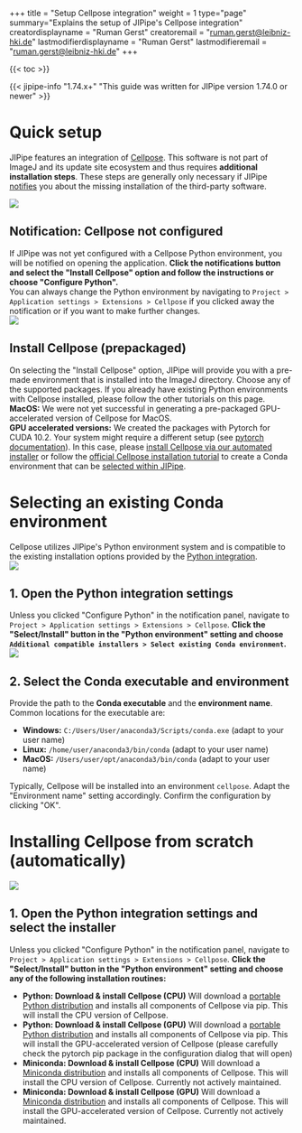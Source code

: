 +++
title = "Setup Cellpose integration"
weight = 1
type="page"
summary="Explains the setup of JIPipe's Cellpose integration"
creatordisplayname = "Ruman Gerst"
creatoremail = "ruman.gerst@leibniz-hki.de"
lastmodifierdisplayname = "Ruman Gerst"
lastmodifieremail = "ruman.gerst@leibniz-hki.de"
+++

{{< toc >}}

{{< jipipe-info "1.74.x+" "This guide was written for JIPipe version 1.74.0 or newer" >}}

# Quick setup

JIPipe features an integration of [Cellpose](https://www.cellpose.org). This software is not part of ImageJ and its update site ecosystem and thus requires **additional installation steps**. These steps are generally only necessary if JIPipe [notifies](/installation/third-party) you about the missing installation of the third-party software.

<div class=tutorial-list>
  <div class="tutorial-item">
    <div class="tutorial-item-img"><img src="/img/installation/third_party_cellpose_notification.png" /></div>
    <div class="tutorial-item-content">
    <h2>Notification: Cellpose not configured</h2>
    If JIPipe was not yet configured with a Cellpose Python environment, you will be notified on opening the application. 
    <strong>Click the notifications button and select the "Install Cellpose" option and follow the instructions or choose "Configure Python".</strong>
    <div class="notices info" >
    You can always change the Python environment by navigating to <code>Project &gt; Application settings &gt; Extensions &gt; Cellpose</code> if you clicked away the notification or if you want to make further changes.
    </div>
    </div>
  </div>
  <div class="tutorial-item">
    <div class="tutorial-item-img"><img src="/img/installation/third_party_cellpose_easyinstall.png" /></div>
    <div class="tutorial-item-content">
    <h2>Install Cellpose (prepackaged)</h2>
    On selecting the "Install Cellpose" option, JIPipe will provide you with a pre-made environment that is installed into the ImageJ directory. Choose any of the supported packages. If you already have existing Python environments with Cellpose installed, please follow the other tutorials on this page.
    <div class="notices info" >
      <strong>MacOS:</strong> We were not yet successful in generating a pre-packaged GPU-accelerated version of Cellpose for MacOS.
    </div>
    <div class="notices warning" >
      <strong>GPU accelerated versions:</strong> We created the packages with Pytorch for CUDA 10.2. Your system might require a different setup (see <a href="https://pytorch.org/get-started/locally/" target="_blank">pytorch documentation</a>). In this case, please <a href="#installing-cellpose-from-scratch-automatically">install Cellpose via our automated installer</a> or follow the <a href="https://github.com/mouseland/cellpose" target="_blank">official Cellpose installation tutorial</a> to create a Conda environment that can be <a href="#selecting-an-existing-conda-environment)">selected within JIPipe</a>.
    </div>
    </div>
  </div>
</div>

# Selecting an existing Conda environment

<div class="notices info" >
    Cellpose utilizes JIPipe's Python environment system and is compatible to the existing installation options provided by the <a href="/installation/third-party/python/">Python integration</a>.
</div>

<div class=tutorial-list>
  <div class="tutorial-item">
    <div class="tutorial-item-img"><img src="/img/installation/third_party_cellpose_settings.png" /></div>
    <div class="tutorial-item-content">
    <h2>1. Open the Python integration settings</h2>
    Unless you clicked "Configure Python" in the notification panel, navigate to <code>Project &gt; Application settings &gt; Extensions &gt; Cellpose</code>.
    <strong>Click the "Select/Install" button in the "Python environment" setting and choose <code>Additional compatible installers &gt; Select existing Conda environment</code>.</strong>
    </div>
  </div>
  <div class="tutorial-item">
    <div class="tutorial-item-img"><img src="/img/installation/third_party_cellpose_conda.png" /></div>
    <div class="tutorial-item-content">
    <h2>2. Select the Conda executable and environment</h2>
     Provide the path to the <strong>Conda executable</strong> and the <strong>environment name</strong>.
    Common locations for the executable are:
    <ul>
        <li><strong>Windows:</strong> <code>C:/Users/User/anaconda3/Scripts/conda.exe</code> (adapt to your user name)</li>
        <li><strong>Linux:</strong> <code>/home/user/anaconda3/bin/conda</code> (adapt to your user name) </li>
        <li><strong>MacOS:</strong> <code>/Users/user/opt/anaconda3/bin/conda</code> (adapt to your user name) </li>
    </ul>
    Typically, Cellpose will be installed into an environment <code>cellpose</code>. Adapt the "Environment name" setting accordingly.
    Confirm the configuration by clicking "OK".
    </div>
  </div>
</div>

# Installing Cellpose from scratch (automatically)

<div class=tutorial-list>
  <div class="tutorial-item">
    <div class="tutorial-item-img"><img src="/img/installation/third_party_python_settings_edit.png" /></div>
    <div class="tutorial-item-content">
    <h2>1. Open the Python integration settings and select the installer</h2>
    Unless you clicked "Configure Python" in the notification panel, navigate to <code>Project &gt; Application settings &gt; Extensions &gt; Cellpose</code>.
    <strong>Click the "Select/Install" button in the "Python environment" setting and choose any of the following installation routines:</strong>
      <ul>
        <li><strong>Python: Download &amp; install Cellpose (CPU)</strong> Will download a <a href="https://github.com/indygreg/python-build-standalone/releases/tag/20220227" target="_blank">portable Python distribution</a> and installs all components of Cellpose via pip. This will install the CPU version of Cellpose. </li>
        <li><strong>Python: Download &amp; install Cellpose (GPU)</strong> Will download a <a href="https://github.com/indygreg/python-build-standalone/releases/tag/20220227" target="_blank">portable Python distribution</a> and installs all components of Cellpose via pip. This will install the GPU-accelerated version of Cellpose (please carefully check the pytorch pip package in the configuration dialog that will open) </li>
        <li><strong>Miniconda: Download &amp; install Cellpose (CPU)</strong> Will download a <a href="hhttps://docs.conda.io/en/latest/miniconda.html" target="_blank">Miniconda distribution</a> and installs all components of Cellpose. This will install the CPU version of Cellpose. Currently not actively maintained.</li>
        <li><strong>Miniconda: Download &amp; install Cellpose (GPU)</strong> Will download a <a href="hhttps://docs.conda.io/en/latest/miniconda.html" target="_blank">Miniconda distribution</a> and installs all components of Cellpose. This will install the GPU-accelerated version of Cellpose. Currently not actively maintained. </li>
    </ul>
    </div>
  
  </div>

</div>